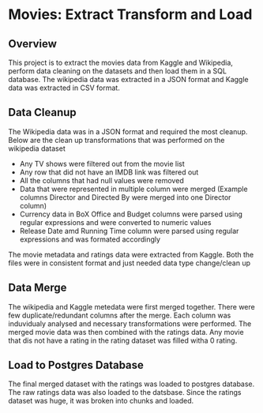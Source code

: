 # Movies: Extract Transform and Load

## Overview

This project is to extract the movies data from Kaggle and Wikipedia, perform data cleaning on the datasets and then load them in a SQL database. The wikipedia data was extracted in a JSON format and Kaggle data was extracted in CSV format.

## Data Cleanup

The Wikipedia data was in a JSON format and required the most cleanup. Below are the clean up transformations that was performed on the wikipedia dataset

- Any TV shows were filtered out from the movie list
- Any  row that did not have an IMDB link was filtered out
- All the columns that had null values were removed
- Data that were represented in multiple column were merged (Example columns Director and Directed By were merged into one Director column)
- Currency data in BoX Office and Budget columns were parsed using regular expressions and were converted to numeric values
- Release Date amd Running Time column were parsed using regular expressions and was formated accordingly

The movie metadata and ratings data were extracted from Kaggle. Both the files were in consistent format and just needed data type change/clean up

## Data Merge

The wikipedia and Kaggle metedata were first merged together. There were few duplicate/redundant columns after the merge. Each column was induvidualy analysed and necessary transformations were performed. The merged movie data was then combined with the ratings data. Any movie that dis not have a rating in the rating dataset was filled witha 0 rating.

## Load to Postgres Database

The final merged dataset with the ratings was loaded to postgres database. The raw ratings data was also loaded to the datsbase. Since the ratings dataset was huge, it was broken into chunks and loaded.